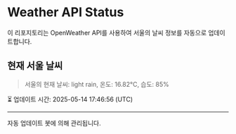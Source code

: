 
# Weather API Status

이 리포지토리는 OpenWeather API를 사용하여 서울의 날씨 정보를 자동으로 업데이트합니다.

## 현재 서울 날씨
> 서울의 현재 날씨: light rain, 온도: 16.82°C, 습도: 85%

⏳ 업데이트 시간: 2025-05-14 17:46:56 (UTC)

---
자동 업데이트 봇에 의해 관리됩니다.
